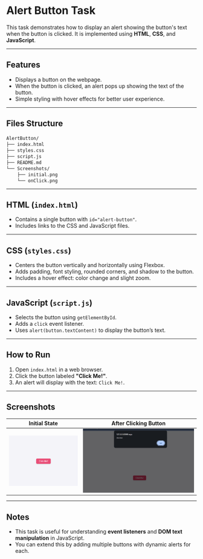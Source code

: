 # Alert Button Task

This task demonstrates how to display an alert showing the button's text when the button is clicked. It is implemented using **HTML**, **CSS**, and **JavaScript**.

---

## **Features**

- Displays a button on the webpage.
- When the button is clicked, an alert pops up showing the text of the button.
- Simple styling with hover effects for better user experience.

---

## **Files Structure**

```
AlertButton/
├── index.html
├── styles.css
├── script.js
├── README.md
└── Screenshots/
    ├── initial.png
    └── onClick.png
```

---

## **HTML (`index.html`)**

- Contains a single button with `id="alert-button"`.
- Includes links to the CSS and JavaScript files.

---

## **CSS (`styles.css`)**

- Centers the button vertically and horizontally using Flexbox.
- Adds padding, font styling, rounded corners, and shadow to the button.
- Includes a hover effect: color change and slight zoom.

---

## **JavaScript (`script.js`)**

- Selects the button using `getElementById`.
- Adds a `click` event listener.
- Uses `alert(button.textContent)` to display the button’s text.

---

## **How to Run**

1. Open `index.html` in a web browser.
2. Click the button labeled **"Click Me!"**.
3. An alert will display with the text: `Click Me!`.

---

## **Screenshots**

| Initial State                       | After Clicking Button                |
| ----------------------------------- | ------------------------------------ |
| ![Initial](Screenshots/initial.png) | ![On Click](Screenshots/onClick.png) |

---

## **Notes**

- This task is useful for understanding **event listeners** and **DOM text manipulation** in JavaScript.
- You can extend this by adding multiple buttons with dynamic alerts for each.
